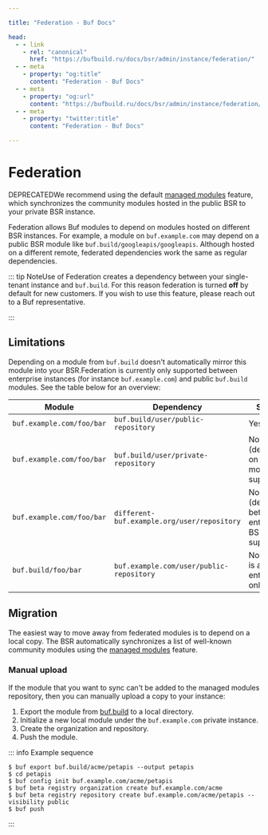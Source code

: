 ```yaml
---

title: "Federation - Buf Docs"

head:
  - - link
    - rel: "canonical"
      href: "https://bufbuild.ru/docs/bsr/admin/instance/federation/"
  - - meta
    - property: "og:title"
      content: "Federation - Buf Docs"
  - - meta
    - property: "og:url"
      content: "https://bufbuild.ru/docs/bsr/admin/instance/federation/"
  - - meta
    - property: "twitter:title"
      content: "Federation - Buf Docs"

---
```


# Federation

DEPRECATEDWe recommend using the default [managed modules](../managed-modules/) feature, which synchronizes the community modules hosted in the public BSR to your private BSR instance.

Federation allows Buf modules to depend on modules hosted on different BSR instances. For example, a module on `buf.example.com` may depend on a public BSR module like `buf.build/googleapis/googleapis`. Although hosted on a different remote, federated dependencies work the same as regular dependencies.

::: tip NoteUse of Federation creates a dependency between your single-tenant instance and `buf.build`. For this reason federation is turned **off** by default for new customers. If you wish to use this feature, please reach out to a Buf representative.

:::

## Limitations

Depending on a module from `buf.build` doesn't automatically mirror this module into your BSR.Federation is currently only supported between enterprise instances (for instance `buf.example.com`) and public `buf.build` modules. See the table below for an overview:

| Module                    | Dependency                                  | Supported                                               |
| ------------------------- | ------------------------------------------- | ------------------------------------------------------- |
| `buf.example.com/foo/bar` | `buf.build/user/public-repository`          | Yes                                                     |
| `buf.example.com/foo/bar` | `buf.build/user/private-repository`         | No (dependencies on private modules not supported)      |
| `buf.example.com/foo/bar` | `different-buf.example.org/user/repository` | No (dependencies between enterprise BSRs not supported) |
| `buf.build/foo/bar`       | `buf.example.com/user/public-repository`    | No (federation is a enterprise-only feature)            |

## Migration

The easiest way to move away from federated modules is to depend on a local copy. The BSR automatically synchronizes a list of well-known community modules using the [managed modules](../managed-modules/) feature.

### Manual upload

If the module that you want to sync can't be added to the managed modules repository, then you can manually upload a copy to your instance:

1.  Export the module from [buf.build](https://buf.build) to a local directory.
2.  Initialize a new local module under the `buf.example.com` private instance.
3.  Create the organization and repository.
4.  Push the module.

::: info Example sequence

```console
$ buf export buf.build/acme/petapis --output petapis
$ cd petapis
$ buf config init buf.example.com/acme/petapis
$ buf beta registry organization create buf.example.com/acme
$ buf beta registry repository create buf.example.com/acme/petapis --visibility public
$ buf push
```

:::
